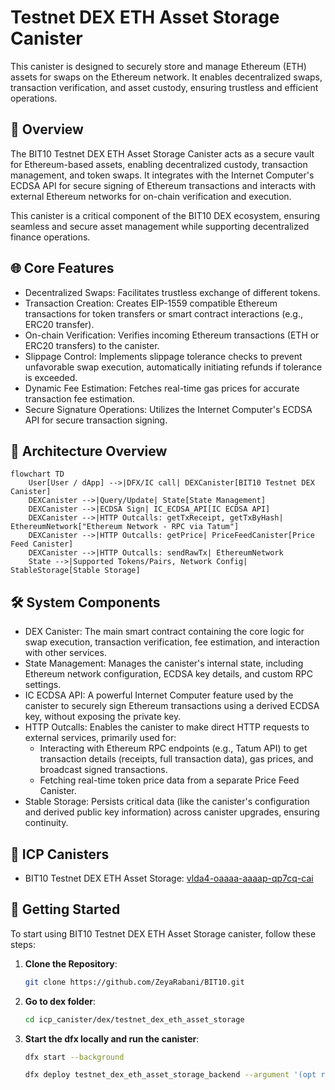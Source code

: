 # Testnet DEX ETH Asset Storage Canister

This canister is designed to securely store and manage Ethereum (ETH) assets for swaps on the Ethereum network. It enables decentralized swaps, transaction verification, and asset custody, ensuring trustless and efficient operations.

## 🌟 Overview

The BIT10 Testnet DEX ETH Asset Storage Canister acts as a secure vault for Ethereum-based assets, enabling decentralized custody, transaction management, and token swaps. It integrates with the Internet Computer's ECDSA API for secure signing of Ethereum transactions and interacts with external Ethereum networks for on-chain verification and execution.

This canister is a critical component of the BIT10 DEX ecosystem, ensuring seamless and secure asset management while supporting decentralized finance operations.

## 🌐 Core Features

- Decentralized Swaps: Facilitates trustless exchange of different tokens.
- Transaction Creation: Creates EIP-1559 compatible Ethereum transactions for token transfers or smart contract interactions (e.g., ERC20 transfer).
- On-chain Verification: Verifies incoming Ethereum transactions (ETH or ERC20 transfers) to the canister.
- Slippage Control: Implements slippage tolerance checks to prevent unfavorable swap execution, automatically initiating refunds if tolerance is exceeded.
- Dynamic Fee Estimation: Fetches real-time gas prices for accurate transaction fee estimation.
- Secure Signature Operations: Utilizes the Internet Computer's ECDSA API for secure transaction signing.

## 📐 Architecture Overview

```mermaid
flowchart TD
    User[User / dApp] -->|DFX/IC call| DEXCanister[BIT10 Testnet DEX Canister]
    DEXCanister -->|Query/Update| State[State Management]
    DEXCanister -->|ECDSA Sign| IC_ECDSA_API[IC ECDSA API]
    DEXCanister -->|HTTP Outcalls: getTxReceipt, getTxByHash| EthereumNetwork["Ethereum Network - RPC via Tatum"]
    DEXCanister -->|HTTP Outcalls: getPrice| PriceFeedCanister[Price Feed Canister]
    DEXCanister -->|HTTP Outcalls: sendRawTx| EthereumNetwork
    State -->|Supported Tokens/Pairs, Network Config| StableStorage[Stable Storage]
```

## 🛠️ System Components

- DEX Canister: The main smart contract containing the core logic for swap execution, transaction verification, fee estimation, and interaction with other services.
- State Management: Manages the canister's internal state, including Ethereum network configuration, ECDSA key details, and custom RPC settings.
- IC ECDSA API: A powerful Internet Computer feature used by the canister to securely sign Ethereum transactions using a derived ECDSA key, without exposing the private key.
- HTTP Outcalls: Enables the canister to make direct HTTP requests to external services, primarily used for:
	- Interacting with Ethereum RPC endpoints (e.g., Tatum API) to get transaction details (receipts, full transaction data), gas prices, and broadcast signed transactions.
	- Fetching real-time token price data from a separate Price Feed Canister.
- Stable Storage: Persists critical data (like the canister's configuration and derived public key information) across canister upgrades, ensuring continuity.

## 🔗 ICP Canisters

- BIT10 Testnet DEX ETH Asset Storage: [vlda4-oaaaa-aaaap-qp7cq-cai](https://a4gq6-oaaaa-aaaab-qaa4q-cai.raw.icp0.io/?id=vlda4-oaaaa-aaaap-qp7cq-cai)

## 🏁 Getting Started

To start using BIT10 Testnet DEX ETH Asset Storage canister, follow these steps:

1. **Clone the Repository**:
    ```bash
    git clone https://github.com/ZeyaRabani/BIT10.git
    ```

2. **Go to dex folder**:
    ```bash
    cd icp_canister/dex/testnet_dex_eth_asset_storage
    ```

3. **Start the dfx locally and run the canister**:
    ```bash
    dfx start --background

    dfx deploy testnet_dex_eth_asset_storage_backend --argument '(opt record {ethereum_network = opt variant {Sepolia}; ecdsa_key_name = opt variant {TestKeyLocalDevelopment}})'
    ```